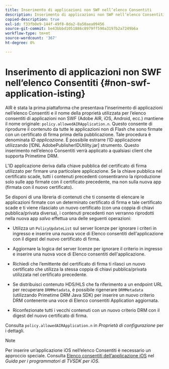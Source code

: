 ```yaml
---
title: Inserimento di applicazioni non SWF nell’elenco Consentiti
description: Inserimento di applicazioni non SWF nell’elenco Consentiti
copied-description: true
exl-id: f33fb0e9-144f-49f8-8da2-8a50aea09456
source-git-commit: be43bbbd1051886c8979ff590a3197b2a7249b6a
workflow-type: tm+mt
source-wordcount: '367'
ht-degree: 0%

---
```


# Inserimento di applicazioni non SWF nell’elenco Consentiti {#non-swf-application-isting}

AIR è stata la prima piattaforma che presentava l’inserimento di applicazioni nell’elenco Consentiti e il nome della proprietà utilizzata per l’elenco consentiti di applicazioni non SWF (Adobe AIR, iOS, Android, ecc.) mantiene il nome originale: `policy.allowedAIRApplication.n`. Questo consente di riprodurre il contenuto da tutte le applicazioni non di Flash che sono firmate con un certificato di firma prima della pubblicazione. Tale procedura è denominata *ID applicazione*. È possibile estrarre l’ID applicazione utilizzando [!DNL AdobePublisherIDUtility.jar] strumento. Questo inserimento nell’elenco Consentiti verrà applicato a qualsiasi client che supporta Primetime DRM.

L’ID applicazione deriva dalla chiave pubblica del certificato di firma utilizzato per firmare una particolare applicazione. Se la chiave pubblica nel certificato scade, tutti i contenuti precedenti consentiranno la riproduzione solo sulle app firmate con il certificato precedente, ma non sulla nuova app (firmata con il nuovo certificato).

Se disponi di una libreria di contenuti che ti consente di elencare le applicazioni firmate con un determinato certificato di firma e tale certificato scade e ti viene rilasciato un nuovo certificato (con una coppia di chiavi pubblica/privata diversa), i contenuti precedenti non verranno riprodotti nella nuova app *salvo* effettua una delle seguenti operazioni:

* Utilizza un `PolicyUpdateList` sul server licenze per ignorare i criteri in ingresso e inserire una nuova voce di Elenco consentiti dell&#39;applicazione con il digest del nuovo certificato di firma.
* Aggiornare la logica del server licenze per ignorare il criterio in ingresso e inserire una nuova voce di Elenco consentiti dell&#39;applicazione.
* Richiedi che l’emittente del certificato di firma ti rilasci un nuovo certificato che utilizza la stessa coppia di chiavi pubblica/privata utilizzata nel certificato precedente.
* Se distribuisci contenuto HDS/HLS che fa riferimento a un endpoint URL per recuperare `DRMMetadata`, è possibile rigenerare `DRMMetadata` (utilizzando Primetime DRM Java SDK) per inserire un nuovo criterio DRM contenente una voce di Elenco consentiti Application aggiornata.

* Riconfezionate tutti i vecchi contenuti con un nuovo criterio DRM con il digest del nuovo certificato di firma.

Consulta `policy.allowedAIRApplication.n` in *Proprietà di configurazione* per i dettagli.

>[!NOTE]
>
>Per inserire un’applicazione iOS nell’elenco Consentiti è necessario un approccio speciale. Consulta [Elenco consentiti dell’applicazione iOS](../../../../../programming/tvsdk-3x-ios-prog/ios-3x-drm-content-security/ios-3x-allowlist-your-ios-application.md) nel *Guida per i programmatori di TVSDK per iOS*.
